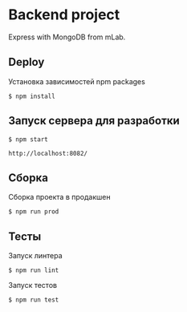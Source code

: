 Backend project
===============

Express with MongoDB from mLab.


Deploy
------

Установка зависимостей npm packages

    $ npm install

Запуск сервера для разработки
-----------------------------

    $ npm start

    http://localhost:8082/

Cборка
------

Сборка проекта в продакшен

    $ npm run prod

Тесты
-----

Запуск линтера

    $ npm run lint

Запуск тестов

    $ npm run test
